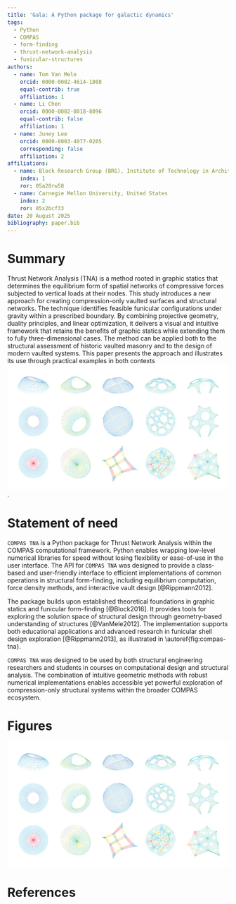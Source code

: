 ```yaml
---
title: 'Gala: A Python package for galactic dynamics'
tags:
  - Python
  - COMPAS
  - form-finding
  - thrust-network-analysis
  - funicular-structures
authors:
  - name: Tom Van Mele
    orcid: 0000-0002-4614-1808
    equal-contrib: true
    affiliation: 1
  - name: Li Chen
    orcid: 0000-0002-0018-8096
    equal-contrib: false
    affiliation: 1
  - name: Juney Lee
    orcid: 0000-0003-4077-0205
    corresponding: false
    affiliation: 2
affiliations:
  - name: Block Research Group (BRG), Institute of Technology in Architecture (ITA), ETH Zürich, Switzerland
    index: 1
    ror: 05a28rw58
  - name: Carnegie Mellon University, United States
    index: 2
    ror: 05x2bcf33
date: 20 August 2025  
bibliography: paper.bib
---
```


# Summary

Thrust Network Analysis (TNA) is a method rooted in graphic statics that determines the equilibrium form of spatial networks of compressive forces subjected to vertical loads at their nodes. This study introduces a new approach for creating compression-only vaulted surfaces and structural networks. The technique identifies feasible funicular configurations under gravity within a prescribed boundary. By combining projective geometry, duality principles, and linear optimization, it delivers a visual and intuitive framework that retains the benefits of graphic statics while extending them to fully three-dimensional cases. The method can be applied both to the structural assessment of historic vaulted masonry and to the design of modern vaulted systems. This paper presents the approach and illustrates its use through practical examples in both contexts ![COMPAS TNA framework overview.\label{fig:compas-tna}](compas_tna.png).


# Statement of need

`COMPAS TNA` is a Python package for Thrust Network Analysis within the COMPAS computational framework. Python enables wrapping low-level numerical libraries for speed without losing flexibility or ease-of-use in the user interface. The API for `COMPAS TNA` was designed to provide a class-based and user-friendly interface to efficient implementations of common operations in structural form-finding, including equilibrium computation, force density methods, and interactive vault design [@Rippmann2012].

The package builds upon established theoretical foundations in graphic statics and funicular form-finding [@Block2016]. It provides tools for exploring the solution space of structural design through geometry-based understanding of structures [@VanMele2012]. The implementation supports both educational applications and advanced research in funicular shell design exploration [@Rippmann2013], as illustrated in \autoref{fig:compas-tna}.

`COMPAS TNA` was designed to be used by both structural engineering researchers and students in courses on computational design and structural analysis. The combination of intuitive geometric methods with robust numerical implementations enables accessible yet powerful exploration of compression-only structural systems within the broader COMPAS ecosystem.

<!-- # Mathematics

Single dollars ($) are required for inline mathematics e.g. $f(x) = e^{\pi/x}$

Double dollars make self-standing equations:

$$\Theta(x) = \left\{\begin{array}{l}
0\textrm{ if } x < 0\cr
1\textrm{ else}
\end{array}\right.$$

You can also use plain \LaTeX for equations
\begin{equation}\label{eq:fourier}
\hat f(\omega) = \int_{-\infty}^{\infty} f(x) e^{i\omega x} dx
\end{equation}
and refer to \autoref{eq:fourier} from text. -->

<!-- # Citations

Citations to entries in paper.bib should be in
[rMarkdown](http://rmarkdown.rstudio.com/authoring_bibliographies_and_citations.html)
format.

If you want to cite a software repository URL (e.g. something on GitHub without a preferred
citation) then you can do it with the example BibTeX entry below for @fidgit.

For a quick reference, the following citation commands can be used:
- `@author:2001`  ->  "Author et al. (2001)"
- `[@author:2001]` -> "(Author et al., 2001)"
- `[@author1:2001; @author2:2001]` -> "(Author1 et al., 2001; Author2 et al., 2002)" -->

<!-- # Figures

Figures can be included like this:
![COMPAS TNA framework overview.\label{fig:compas-tna}](../compas_tna.png)
and referenced from text using \autoref{fig:compas-tna}.

For a quick reference, the following figure commands can be used:
- `\autoref{fig:compas-tna}` -> "Figure 1"
- `\ref{fig:compas-tna}` -> "1"

Figure sizes can be customized by adding an optional second parameter:
![COMPAS TNA framework overview.](../compas_tna.png){ width=50% } -->

# Figures

![COMPAS TNA framework overview.\label{fig:compas-tna}](compas_tna.png)

<!-- # Acknowledgements

We acknowledge contributions from Brigitta Sipocz, Syrtis Major, and Semyeong
Oh, and support from Kathryn Johnston during the genesis of this project. -->

# References